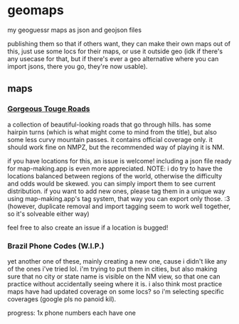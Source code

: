 # geomaps
my geoguessr maps as json and geojson files

publishing them so that if others want, they can make their own maps out of this, just use some locs for their maps, or use it outside geo (idk if there's any usecase for that, but if there's ever a geo alternative where you can import jsons, there you go, they're now usable).

## maps

### [Gorgeous Touge Roads](https://www.geoguessr.com/maps/6305565fde2667656468e9b2)

a collection of beautiful-looking roads that go through hills. has some hairpin turns (which is what might come to mind from the title), but also some less curvy mountain passes. it contains official coverage only. it should work fine on NMPZ, but the recommended way of playing it is NM.

if you have locations for this, an issue is welcome! including a json file ready for map-making.app is even more appreciated. NOTE: i do try to have the locations balanced between regions of the world, otherwise the difficulty and odds would be skewed. you can simply import them to see current distribution. if you want to add new ones, please tag them in a unique way using map-making.app's tag system, that way you can export only those. :3 (however, duplicate removal and import tagging seem to work well together, so it's solveable either way)

feel free to also create an issue if a location is bugged!

### Brazil Phone Codes (W.I.P.)

yet another one of these, mainly creating a new one, cause i didn't like any of the ones i've tried lol. i'm trying to put them in cities, but also making sure that no city or state name is visible on the NM view, so that one can practice without accidentally seeing where it is. i also think most practice maps have had updated coverage on some locs? so i'm selecting specific coverages (google pls no panoid kil).

progress: 1x phone numbers each have one
